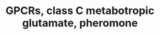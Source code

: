 ---
annotations:
- type: Pathway Ontology
  value: G protein mediated signaling pathway
authors:
- Nsalomonis
- MaintBot
- AlexanderPico
- BruceConklin
- Khanspers
- Egonw
- Eweitz
description: This pathway was created using the GPCRDB (Horn et al., 1998), http://www.gpcr.org/7tm/
  (originally at http://www.cmbi.kun.nl/7tm/). The groupings are based on the GPCR
  phylogenetic tree available from the GPCRDB and the training sets used by Karchin
  et al. (Bioinformatics, 2002, pg. 147-159). The labels indicate children and grandchildren
  of the various classes of GPCRs as described by these references.
last-edited: 2021-05-22
organisms:
- Homo sapiens
redirect_from:
- /index.php/Pathway:WP501
- /instance/WP501
schema-jsonld:
- '@context': https://schema.org/
  '@id': https://wikipathways.github.io/pathways/WP501.html
  '@type': Dataset
  creator:
    '@type': Organization
    name: WikiPathways
  description: This pathway was created using the GPCRDB (Horn et al., 1998), http://www.gpcr.org/7tm/
    (originally at http://www.cmbi.kun.nl/7tm/). The groupings are based on the GPCR
    phylogenetic tree available from the GPCRDB and the training sets used by Karchin
    et al. (Bioinformatics, 2002, pg. 147-159). The labels indicate children and grandchildren
    of the various classes of GPCRs as described by these references.
  keywords:
  - GRM7
  - GRM2
  - GPRC5D
  - GRM3
  - GPRC5B
  - GRM4
  - CASR
  - GRM1
  - GABBR1
  - GPRC5A
  - GRM6
  - GPRC5C
  - GRM8
  - GRM5
  - GPR51
  license: CC0
  name: GPCRs, class C metabotropic glutamate, pheromone
seo: CreativeWork
title: GPCRs, class C metabotropic glutamate, pheromone
wpid: WP501
---